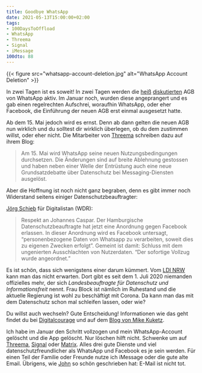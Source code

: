 ```yaml
---
title: Goodbye WhatsApp
date: 2021-05-13T15:00:00+02:00
tags: 
- 100DaysToOffload
- WhatsApp
- Threema
- Signal
- iMessage
100dto: 88
---
```


{{< figure src="whatsapp-account-deletion.jpg" alt="WhatsApp Account Deletion" >}}


In zwei Tagen ist es soweit! In zwei Tagen werden die [heiß](https://www.zdf.de/nachrichten/digitales/whatsapp-neue-agbs-dsgvo-100.html) [diskutierten](https://www.faz.net/aktuell/wirtschaft/digitec/neue-whatsapp-agb-erlauben-teilen-von-daten-mit-facebook-17133680.html) AGB von WhatsApp aktiv. Im Januar noch, wurden diese angeprangert und es gab einen regelrechten Aufschrei, woraufhin WhatsApp, oder eher Facebook, die Einführung der neuen AGB erst einmal ausgesetzt hatte.

Ab dem 15. Mai jedoch wird es ernst. Denn ab dann gelten die neuen AGB nun wirklich und du solltest dir wirklich überlegen, ob du dem zustimmen willst, oder eher nicht. Die Mitarbeiter von [Threema](https://threema.ch/de/blog/posts/warum-threema-statt-whatsapp) schreiben dazu auf ihrem Blog:

> Am 15. Mai wird WhatsApp seine neuen Nutzungsbedingungen durchsetzen. Die Änderungen sind auf breite Ablehnung gestossen und haben neben einer Welle der Entrüstung auch eine neue Grundsatzdebatte über Datenschutz bei Messaging-Diensten ausgelöst.

Aber die Hoffnung ist noch nicht ganz begraben, denn es gibt immer noch Widerstand seitens einiger Datenschutzbeauftragter:

[Jörg Schieb](https://blog.wdr.de/digitalistan/whatsapp-draengelt-was-jetzt-passieren-muesste/) für Digitalistan (WDR):

> Respekt an Johannes Caspar.  Der Hamburgische Datenschutzbeauftragte hat jetzt eine Anordnung gegen Facebook erlassen. In dieser Anordnung wird es Facebook untersagt, “personenbezogene Daten von Whatsapp zu verarbeiten, soweit dies zu eigenen Zwecken erfolgt”. Gemeint ist damit: Schluss mit dem ungenierten Ausschlachten von Nutzerdaten. “Der sofortige Vollzug wurde angeordnet.”

Es ist schön, dass sich wenigstens einer darum kümmert. Vom [LDI NRW](https://www.ldi.nrw.de/) kann man das nicht erwarten. Dort gibt es seit dem 1. Juli 2020 niemanden offizielles mehr, der sich _Landesbeauftragte für Datenschutz und Informationsfreit_ nennt. Frau Block ist nämlich im Ruhestand und die aktuelle Regierung ist wohl zu beschäftigt mit Corona. Da kann man das mit dem Datenschutz schon mal schleifen lassen, oder wie?

Du willst auch wechseln? Gute Entscheidung! Informationen wie das geht findet du bei [Digitalcourage](https://digitalcourage.de/suche?keys=whatsapp) und auf dem [Blog von Mike Kuketz](https://www.kuketz-blog.de/datenschutzfreundliche-und-sichere-whatsapp-alternativen/). 

Ich habe im Januar den Schritt vollzogen und mein WhatsApp-Account gelöscht und die App gelöscht. Nur löschen hilft nicht. Schwenke um auf [Threema](https://threema.id/2s96rxbj), [Signal](https://www.signal.org/de/) oder [Matrix](https://matrix.org/). Alles drei gute Dienste und viel datenschutzfreundlicher als WhatsApp und Facebook es je sein werden. Für einen Teil der Familie oder Freunde nutze ich iMessage oder die gute alte Email. Übrigens, wie [John](https://dn15.de/goodbye-jabber-xmpp/) so schön geschrieben hat: E-Mail ist nicht tot.
